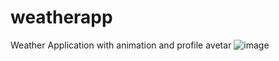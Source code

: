 # weatherapp
Weather Application with animation and profile avetar
![image](https://github.com/uttamvispara/weatherapp/assets/132329804/a6ebeb8c-5afa-4217-8086-76c87cc4cbea)
